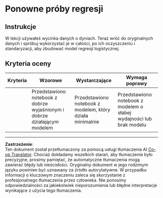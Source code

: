 <!--
CO_OP_TRANSLATOR_METADATA:
{
  "original_hash": "8af40209a41494068c1f42b14c0b450d",
  "translation_date": "2025-09-03T16:34:54+00:00",
  "source_file": "2-Regression/4-Logistic/assignment.md",
  "language_code": "pl"
}
-->
# Ponowne próby regresji

## Instrukcje

W lekcji używałeś wycinka danych o dyniach. Teraz wróć do oryginalnych danych i spróbuj wykorzystać je w całości, po ich oczyszczeniu i standaryzacji, aby zbudować model regresji logistycznej.

## Kryteria oceny

| Kryteria | Wzorowe                                                                | Wystarczające                                                | Wymaga poprawy                                              |
| -------- | ---------------------------------------------------------------------- | ------------------------------------------------------------ | ----------------------------------------------------------- |
|          | Przedstawiono notebook z dobrze wyjaśnionym i dobrze działającym modelem | Przedstawiono notebook z modelem, który działa minimalnie    | Przedstawiono notebook z modelem o słabej wydajności lub brak modelu |

---

**Zastrzeżenie**:  
Ten dokument został przetłumaczony za pomocą usługi tłumaczenia AI [Co-op Translator](https://github.com/Azure/co-op-translator). Chociaż dokładamy wszelkich starań, aby tłumaczenie było precyzyjne, prosimy pamiętać, że automatyczne tłumaczenia mogą zawierać błędy lub nieścisłości. Oryginalny dokument w jego rodzimym języku powinien być uznawany za źródło autorytatywne. W przypadku informacji o kluczowym znaczeniu zaleca się skorzystanie z profesjonalnego tłumaczenia przez człowieka. Nie ponosimy odpowiedzialności za jakiekolwiek nieporozumienia lub błędne interpretacje wynikające z użycia tego tłumaczenia.